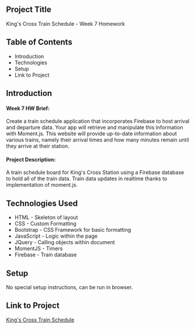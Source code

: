 ## Project Title
King's Cross Train Schedule - Week 7 Homework

## Table of Contents 
* Introduction
* Technologies
* Setup
* Link to Project

## Introduction

#### Week 7 HW Brief: 
Create a train schedule application that incorporates Firebase to host arrival and departure data. Your app will retrieve and manipulate this information with Moment.js. This website will provide up-to-date information about various trains, namely their arrival times and how many minutes remain until they arrive at their station.

#### Project Description:
A train schedule board for King's Cross Station using a Firebase database to hold all of the train data. Train data updates in realtime thanks to implementation of moment.js.

## Technologies Used
* HTML - Skeleton of layout
* CSS - Custom Formatting
* Bootstrap - CSS Framework for basic formatting
* JavaScript - Logic within the page
* JQuery - Calling objects within document
* MomentJS - Timers
* Firebase - Train database

## Setup
No special setup instructions, can be run in browser.

## Link to Project
[King's Cross Train Schedule](https://mdreiling.github.io/TrainScheduler/)
